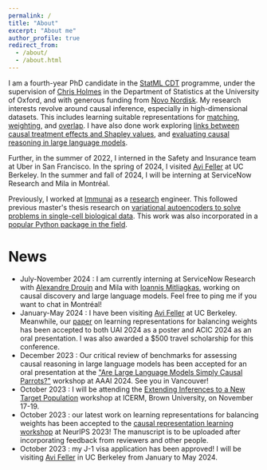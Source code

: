 ```yaml
---
permalink: /
title: "About"
excerpt: "About me"
author_profile: true
redirect_from: 
  - /about/
  - /about.html
---
```


I am a fourth-year PhD candidate in the [StatML CDT](https://statml.io/) programme, under the supervision of [Chris Holmes](https://www.stats.ox.ac.uk/people/chris-holmes) in the Department of Statistics at the University of Oxford, and with generous funding from [Novo Nordisk](https://www.novonordisk.com/). My research interests revolve around causal inference, especially in high-dimensional datasets. This includes learning suitable representations for [matching](https://proceedings.mlr.press/v151/clivio22a.html), [weighting](https://openreview.net/pdf?id=KNgBCZXJkY), and [overlap](https://openreview.net/pdf?id=I7Uibi1AMt). I have also done work exploring [links between causal treatment effects and Shapley values](https://proceedings.mlr.press/v202/ter-minassian23a.html), and [evaluating causal reasoning in large language models](https://openreview.net/pdf?id=mRwgczYZFJ).

Further, in the summer of 2022, I interned in the Safety and Insurance team at Uber in San Francisco. In the spring of 2024, I visited [Avi Feller](https://www.avifeller.com/) at UC Berkeley. In the summer and fall of 2024, I will be interning at ServiceNow Research and Mila in Montréal.

Previously, I worked at [Immunai](https://www.immunai.com/) as a [research](https://regier.stat.lsa.umich.edu/assets/pdf/clivio2020cell.pdf) engineer. This followed previous master's thesis research on [variational autoencoders to solve problems in single-cell biological data](https://www.biorxiv.org/content/10.1101/794875v3). This work was also incorporated in a [popular Python package in the field](https://www.nature.com/articles/s41587-021-01206-w). 

News
======
- July-November 2024 : I am currently interning at ServiceNow Research with [Alexandre Drouin](https://www.alexdrouin.com/) and Mila with [Ioannis Mitliagkas](https://mitliagkas.github.io/), working on causal discovery and large language models. Feel free to ping me if you want to chat in Montréal!
- January-May 2024 : I have been visiting [Avi Feller](https://www.avifeller.com/) at UC Berkeley. Meanwhile, our [paper](https://openreview.net/pdf?id=KNgBCZXJkY) on learning representations for balancing weights has been accepted to both UAI 2024 as a poster and ACIC 2024 as an oral presentation. I was also awarded a $500 travel scholarship for this conference.
- December 2023 : Our critical review of benchmarks for assessing causal reasoning in large language models has been accepted for an oral presentation at the ["Are Large Language Models Simply Causal Parrots?"](https://llmcp.cause-lab.net/llmcp) workshop at AAAI 2024. See you in Vancouver!
- October 2023 : I will be attending the [Extending Inferences to a New Target Population](https://icerm.brown.edu/events/htw-23-eintp/) workshop at ICERM, Brown University, on November 17-19.
- October 2023 : our latest work on learning representations for balancing weights has been accepted to the [causal representation learning workshop](https://crl-workshop.github.io/) at NeurIPS 2023! The manuscript is to be uploaded after incorporating feedback from reviewers and other people.
- October 2023 : my J-1 visa application has been approved! I will be visiting [Avi Feller](https://www.avifeller.com/) in UC Berkeley from January to May 2024.

